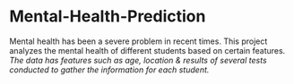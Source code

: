 # Mental-Health-Prediction
Mental health has been a severe problem in recent times. This project analyzes the mental health  of different students based on certain features.   
*The data has features such as age, location & results of several tests conducted to gather the information for each student.*
